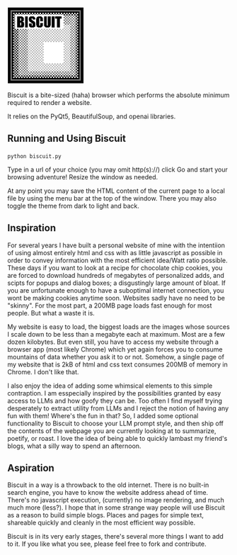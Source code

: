 ![biscuit logo](biscuit.png "BISCUIT")

Biscuit is a bite-sized (haha) browser which performs the absolute minimum required to render a website.

It relies on the PyQt5, BeautifulSoup, and openai libraries.

## Running and Using Biscuit

`python biscuit.py`

Type in a url of your choice (you may omit http(s)://) click Go and start your browsing adventure! Resize the window as needed.

At any point you may save the HTML content of the current page to a local file by using the menu bar at the top of the window. There you may also toggle the theme from dark to light and back.

## Inspiration

For several years I have built a personal website of mine with the intentiion of using almost entirely html and css with as little javascript as possible in order to convey information with the most efficient idea/Watt ratio possible. These days if you want to look at a recipe for chocolate chip cookies, you are forced to download hundreds of megabytes of personalized adds, and scipts for popups and dialog boxes; a disgustingly large amount of bloat. If you are unfortunate enough to have a suboptimal internet connection, you wont be making cookies anytime soon. Websites sadly have no need to be "skinny". For the most part, a 200MB page loads fast enough for most people. But what a waste it is.

My website is easy to load, the biggest loads are the images whose sources I scale down to be less than a megabyte each at maximum. Most are a few dozen kilobytes. But even still, you have to access my website through a browser app (most likely Chrome) which yet again forces you to consume mountains of data whether you ask it to or not. Somehow, a single page of my website that is 2kB of html and css text consumes 200MB of memory in Chrome. I don't like that.

I also enjoy the idea of adding some whimsical elements to this simple contraption. I am esspecially inspired by the possibilities granted by easy access to LLMs and how goofy they can be. Too often I find myself trying desperately to extract utility from LLMs and I reject the notion of having any fun with them! Where's the fun in that? So, I added some optional functionality to Biscuit to choose your LLM prompt style, and then ship off the contents of the webpage you are currently looking at to summarize, poetify, or roast. I love the idea of being able to quickly lambast my friend's blogs, what a silly way to spend an afternoon.

## Aspiration

Biscuit in a way is a throwback to the old internet. There is no built-in search engine, you have to know the website address ahead of time. There's no javascript execution, (currently) no image rendering, and much much more (less?). I hope that in some strange way people will use Biscuit as a reason to build simple blogs. Places and pages for simple text, shareable quickly and cleanly in the most efficient way possible.

Biscuit is in its very early stages, there's several more things I want to add to it. If you like what you see, please feel free to fork and contribute.